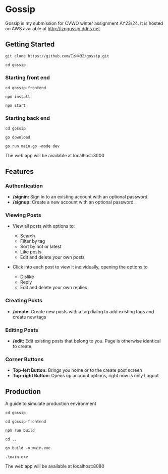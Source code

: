 # Gossip

Gossip is my submission for CVWO winter assignment AY23/24. It is hosted on AWS available at http://izngossip.ddns.net

## Getting Started

```
git clone https://github.com/IzN432/gossip.git

cd gossip
```

### Starting front end

```
cd gossip-frontend

npm install

npm start
```

### Starting back end

```
cd gossip

go download

go run main.go -mode dev
```

The web app will be available at localhost:3000

## Features

### Authentication

- **/signin:** Sign in to an existing account with an optional password.
- **/signup:** Create a new account with an optional password.

### Viewing Posts

- View all posts with options to:
  - Search
  - Filter by tag
  - Sort by hot or latest
  - Like posts
  - Edit and delete your own posts

- Click into each post to view it individually, opening the options to
  - Dislike
  - Reply
  - Edit and delete your own replies

### Creating Posts

- **/create:** Create new posts with a tag dialog to add existing tags and create new tags

### Editing Posts

- **/edit:** Edit existing posts that belong to you. Page is otherwise identical to create

### Corner Buttons

- **Top-left Button:** Brings you home or to the create post screen
- **Top-right Button:** Opens up account options, right now is only Logout
  
## Production

A guide to simulate production environment

```
cd gossip

cd gossip-frontend

npm run build

cd ..

go build -o main.exe

.\main.exe
```

The web app will be available at localhost:8080
